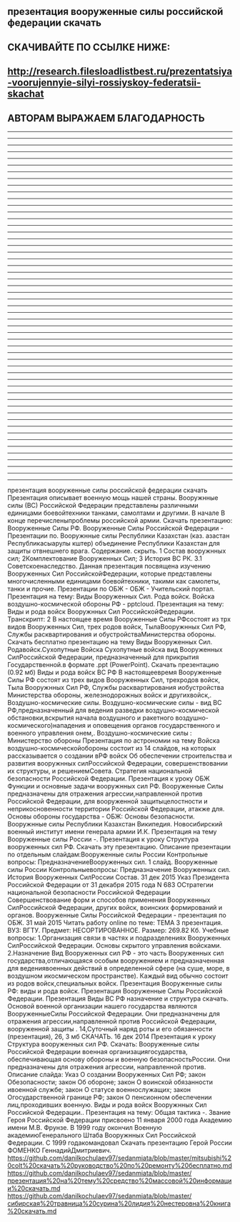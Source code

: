 презентация вооруженные силы российской федерации скачать
--------------------------------------------------
СКАЧИВАЙТЕ ПО ССЫЛКЕ НИЖЕ:
--------------------------------------------------
http://research.filesloadlistbest.ru/prezentatsiya-voorujennyie-silyi-rossiyskoy-federatsii-skachat
--------------------------------------------------
АВТОРАМ ВЫРАЖАЕМ БЛАГОДАРНОСТЬ
--------------------------------------------------
--------------------------------------------------
--------------------------------------------------
--------------------------------------------------
--------------------------------------------------
--------------------------------------------------
--------------------------------------------------
--------------------------------------------------
--------------------------------------------------
--------------------------------------------------
--------------------------------------------------
--------------------------------------------------
--------------------------------------------------
--------------------------------------------------
--------------------------------------------------
--------------------------------------------------
--------------------------------------------------
--------------------------------------------------
--------------------------------------------------
--------------------------------------------------
--------------------------------------------------
--------------------------------------------------
--------------------------------------------------
--------------------------------------------------
--------------------------------------------------
--------------------------------------------------
--------------------------------------------------
--------------------------------------------------
--------------------------------------------------
--------------------------------------------------
--------------------------------------------------
--------------------------------------------------
--------------------------------------------------
--------------------------------------------------
--------------------------------------------------
--------------------------------------------------
--------------------------------------------------
--------------------------------------------------
--------------------------------------------------
--------------------------------------------------
--------------------------------------------------
--------------------------------------------------
--------------------------------------------------
--------------------------------------------------
--------------------------------------------------
--------------------------------------------------
--------------------------------------------------
--------------------------------------------------
--------------------------------------------------
--------------------------------------------------
--------------------------------------------------
--------------------------------------------------
--------------------------------------------------
--------------------------------------------------
презентация вооруженные силы российской федерации скачать Презентация описывает военную мощь нашей страны. Вооружнные силы (ВС) Российской Федерации представлены различными единицами боевойтехники  танками, самолтами и другими. В начале  В конце перечисленыпроблемы российской армии. Скачать презентацию: Вооруженные Силы РФ. Вооруженные Силы Российской Федерации - Презентации по. Вооружнные силы Республики Казахстан (каз. азастан Республикасыарулы кштер)  объединение Республики Казахстан для защиты отвнешнего врага. Содержание. скрыть. 1 Состав вооружнных сил; 2Комплектование Вооруженных Сил; 3 История ВС РК. 3.1 Советскоенаследство. Данная презентация посвящена изучению Вооруженных Сил РоссийскойФедерации, которые представлены многочисленными единицами боевойтехники, такими как самолеты, танки и прочие. Презентации по ОБЖ - ОБЖ - Учительский портал. Презентация на тему: Виды Вооруженных Сил. Рода войск. Войска воздушно-космической обороны РФ - pptcloud. Презентация на тему:  Виды и рода войск Вооружнных Сил РоссийскойФедерации.  Транскрипт:  2 В настоящее время Вооруженные Силы РФсостоят из трх видов Вооруженных Сил, трех родов войск, ТылаВооружнных Сил РФ, Службы расквартирования и обустройстваМинистерства обороны. Скачать бесплатно презентацию на тему Виды Вооруженных Сил. Родавойск.Сухопутные Войска Сухопутные войска  вид Вооруженных СилРоссийской Федерации, предназначенный для прикрытия Государственной.в формате .ppt (PowerPoint). Скачать презентацию (0.92 мб)  Виды и рода войск ВС РФ В настоящеевремя Вооруженные Силы РФ состоят из трех видов Вооруженных Сил, трехродов войск, Тыла Вооружнных Сил РФ, Службы расквартирования иобустройства Министерства обороны, железнодорожных войск и другихвойск,. Воздушно-космические силы. Воздушно-космические силы - вид ВС РФ,предназначенный для ведения разведки воздушно-космической обстановки,вскрытия начала воздушного и ракетного воздушно-космического)нападения и оповещения органов государственного и военного управления онем,. Воздушно-космические силы : Министерство обороны
Презентация по астрономии на тему Войска воздушно-космическойобороны состоит из 14 слайдов, на которых рассказывается о создании вРФ войск  Об обеспечении строительства и развития вооружнных силРоссийской Федерации, совершенствовании их структуры, и решениемСовета. Стратегия национальной безопасности Российской Федерации. Презентация к уроку ОБЖ Функции и основные задачи вооружнных сил РФ. Вооруженные Силы предназначены для отражения агрессии,направленной против Российской Федерации, для вооруженной защитыцелостности и неприкосновенности территории Российской Федерации, атакже для. Основы обороны государства - ОБЖ: Основы безопасности. Вооружнные силы Республики Казахстан  Википедия. Новосибирский военный институт имени генерала армии И.К. Презентация на тему Вооруженные силы России  -. Презентация к уроку Структура вооруженных сил РФ. Скачать эту презентацию. Описание презентации по отдельным слайдам:Вооруженные силы России Контрольные вопросы: ПредназначениеВооруженных сил.  1 слайд. Вооруженные силы России Контрольныевопросы: Предназначение Вооруженных сил. История Вооруженных СилРоссии Состав. 31 дек 2015  Указ Президента Российской Федерации от 31 декабря 2015 года N 683 ОСтратегии национальной безопасности Российской Федерации Совершенствование форм и способов применения Вооруженных СилРоссийской Федерации, других войск, воинских формирований и органов. Вооруженные Силы Российской Федерации - презентация по ОБЖ. 31 май 2015  Читать работу online по теме: ТЕМА 3 презентация. ВУЗ: ВГТУ. Предмет: НЕСОРТИРОВАННОЕ. Размер: 269.82 Кб.  Учебные вопросы: 1.Организация связи в частях и подразделениях Вооруженных СилРоссийской Федерации. Основы скрытого управления войсками. 2.Назначение
Вид Вооруженных сил РФ - это часть Вооруженных сил государства,отличающаяся особым вооружением и предназначенная для ведениявоенных действий в определенной сфере (на суше, море, в воздушном икосмическом пространстве). Каждый вид обычно состоит из родов войск,специальных войск. Презентация Вооруженные cилы РФ: виды и рода войск. Презентация Вооруженные Силы Российской Федерации. Презентация Виды ВС РФ назначение и структура скачать. Основой военной организации нашего государства являются ВооруженныеСилы Российской Федерации. Они предназначены для отражения агрессии,направленной против Российской Федерации, вооруженной защиты . 14,Суточный наряд роты и его обязанности (презентация), 26, 3 мб  СКАЧАТЬ. 16 дек 2014  Презентация к уроку Структура вооруженных сил РФ.  Скачать: Вооруженные силы Российской Федерации  военная организациягосударства, обеспечивающая основу обороны и военную безопасностьРоссии. Они предназначены для отражения агрессии, направленной против. Описание слайда: Указ О создании Вооруженных Сил РФ; закон Обезопасности; закон Об обороне; закон О воинской обязанности ивоенной службе; закон О статусе военнослужащих; закон Огосударственной границе РФ; закон О пенсионном обеспечении лиц,проходивших военную. Виды и рода войск Вооружнных Сил Российской Федерации.. Презентация на тему: Общая тактика -. Звание Героя Российской Федерации присвоено 11 января 2000 года Академию имени М.В. Фрунзе. В 1999 году окончил Военную академиюГенерального Штаба Вооружнных Сил Российской Федерации. С 1999 годакомандовал  Скачать презентацию Герой России ФОМЕНКО ГеннадийДмитриевич.
https://github.com/danilkochulaev97/sedanmiata/blob/master/mitsubishi%20colt%20скачать%20руководство%20по%20ремонту%20бесплатно.md
https://github.com/danilkochulaev97/sedanmiata/blob/master/презентация%20на%20тему%20средство%20массовой%20информации%20скачать.md
https://github.com/danilkochulaev97/sedanmiata/blob/master/сибирская%20травница%20сурина%20лидия%20нестеровна%20книга%20скачать.md